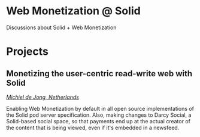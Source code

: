 # Web Monetization @ Solid
Discussions about Solid + Web Monetization


# Projects
## Monetizing the user-centric read-write web with Solid
[_Michiel de Jong, Netherlands_](https://www.grantfortheweb.org/blog/2020-mid-grantees)

Enabling Web Monetization by default in all open source implementations of the Solid pod server specification. Also, making changes to Darcy Social, a Solid-based social space, so that payments end up at the actual creator of the content that is being viewed, even if it's embedded in a newsfeed.
